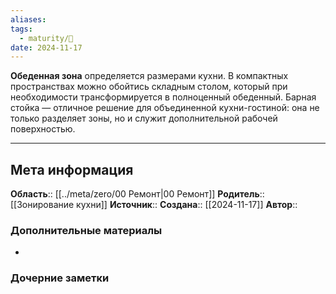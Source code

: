 ```yaml
---
aliases: 
tags:
  - maturity/🌱
date: 2024-11-17
---
```

**Обеденная зона** определяется размерами кухни. В компактных пространствах можно обойтись складным столом, который при необходимости трансформируется в полноценный обеденный. Барная стойка — отличное решение для объединенной кухни-гостиной: она не только разделяет зоны, но и служит дополнительной рабочей поверхностью.
***
## Мета информация
**Область**:: [[../meta/zero/00 Ремонт|00 Ремонт]]
**Родитель**:: [[Зонирование кухни]]
**Источник**:: 
**Создана**:: [[2024-11-17]]
**Автор**:: 
### Дополнительные материалы
- 

### Дочерние заметки
<!-- QueryToSerialize: LIST FROM [[]] WHERE contains(Родитель, this.file.link) or contains(parents, this.file.link) -->

